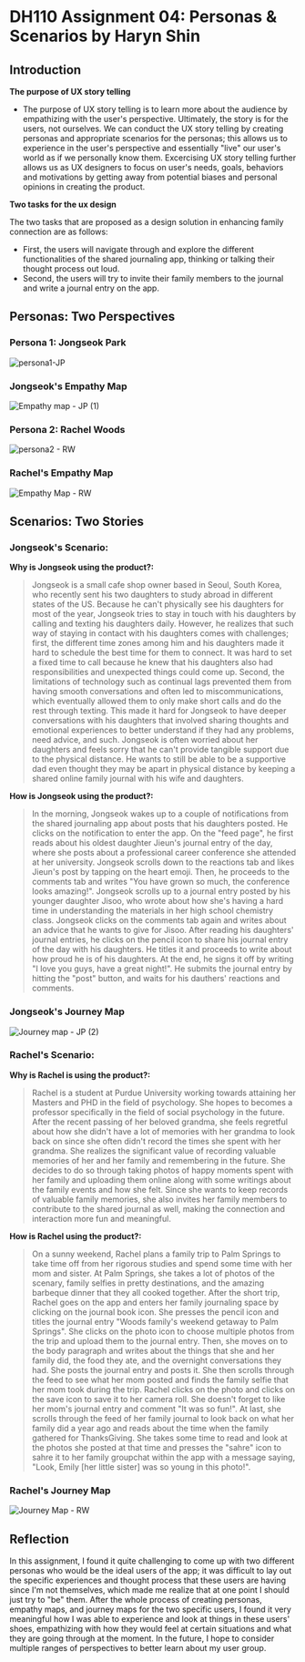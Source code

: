 # DH110 Assignment 04: Personas & Scenarios by Haryn Shin
## Introduction
**The purpose of UX story telling**
- The purpose of UX story telling is to learn more about the audience by empathizing with the user's perspective. Ultimately, the story is for the users, not ourselves. We can conduct the UX story telling by creating personas and appropriate scenarios for the personas; this allows us to experience in the user's perspective and essentially "live" our user's world as if we personally know them. Excercising UX story telling further allows us as UX designers to focus on user's needs, goals, behaviors and motivations by getting away from potential biases and personal opinions in creating the product. 

**Two tasks for the ux design**

The two tasks that are proposed as a design solution in enhancing family connection are as follows:
- First, the users will navigate through and explore the different functionalities of the shared journaling app, thinking or talking their thought process out loud.
- Second, the users will try to invite their family members to the journal and write a journal entry on the app.

## Personas: Two Perspectives
### Persona 1: Jongseok Park
![persona1-JP](https://user-images.githubusercontent.com/116034969/235377986-1cea7f4f-6b61-4b16-8c8d-be2795de657e.png)
### Jongseok's Empathy Map
![Empathy map - JP (1)](https://user-images.githubusercontent.com/116034969/235377993-d8b750c4-8c7a-4944-94f5-e9706de77963.png)

### Persona 2: Rachel Woods
![persona2 - RW](https://user-images.githubusercontent.com/116034969/235398239-b3382af0-9e38-400c-ae62-cb3dd0fbfe7c.png)

### Rachel's Empathy Map
![Empathy Map - RW](https://user-images.githubusercontent.com/116034969/235395868-692afbf7-a30d-4461-bf1c-1309d6e54a9e.png)
## Scenarios: Two Stories
### Jongseok's Scenario:
**Why is Jongseok using the product?:**
> Jongseok is a small cafe shop owner based in Seoul, South Korea, who recently sent his two daughters to study abroad in different states of the US. Because he can't physically see his daughters for most of the year, Jongseok tries to stay in touch with his daughters by calling and texting his daughters daily. However, he realizes that such way of staying in contact with his daughters comes with challenges; first, the different time zones among him and his daughters made it hard to schedule the best time for them to connect. It was hard to set a fixed time to call because he knew that his daughters also had responsibilities and unexpected things could come up. Second, the limitations of technology such as continual lags prevented them from having smooth conversations and often led to miscommunications, which eventually allowed them to only make short calls and do the rest through texting. This made it hard for Jongseok to have deeper conversations with his daughters that involved sharing thoughts and emotional experiences to better understand if they had any problems, need advice, and such. Jongseok is often worried about her daughters and feels sorry that he can't provide tangible support due to the physical distance. He wants to still be able to be a supportive dad even thought they may be apart in physical distance by keeping a shared online family journal with his wife and daughters.

**How is Jongseok using the product?:**
> In the morning, Jongseok wakes up to a couple of notifications from the shared journaling app about posts that his daughters posted. He clicks on the notification to enter the app. On the "feed page", he first reads about his oldest daughter Jieun's journal entry of the day, where she posts about a professional career conference she attended at her university. Jongseok scrolls down to the reactions tab and likes Jieun's post by tapping on the heart emoji. Then, he proceeds to the comments tab and writes "You have grown so much, the conference looks amazing!". Jongseok scrolls up to a journal entry posted by his younger daughter Jisoo, who wrote about how she's having a hard time in understanding the materials in her high school chemistry class. Jongseok clicks on the comments tab again and writes about an advice that he wants to give for Jisoo. After reading his daughters' journal entries, he clicks on the pencil icon to share his journal entry of the day with his daughters. He titles it and proceeds to write about how proud he is of his daughters. At the end, he signs it off by writing "I love you guys, have a great night!". He submits the journal entry by hitting the "post" button, and waits for his dauthers' reactions and comments.

### Jongseok's Journey Map
![Journey map - JP (2)](https://user-images.githubusercontent.com/116034969/235378064-9c00d70d-82e0-43ff-b341-a3a97be177ca.png)


### Rachel's Scenario:
**Why is Rachel is using the product?:**
> Rachel is a student at Purdue University working towards attaining her Masters and PHD in the field of psychology. She hopes to becomes a professor specifically in the field of social psychology in the future. After the recent passing of her beloved grandma, she feels regretful about how she didn't have a lot of memories with her grandma to look back on since she often didn't record the times she spent with her grandma. She realizes the significant value of recording valuable memories of her and her family and remembering in the future. She decides to do so through taking photos of happy moments spent with her family and uploading them online along with some writings about the family events and how she felt. Since she wants to keep records of valuable family memories, she also invites her family members to contribute to the shared journal as well, making the connection and interaction more fun and meaningful.

**How is Rachel using the product?:**
> On a sunny weekend, Rachel plans a family trip to Palm Springs to take time off from her rigorous studies and spend some time with her mom and sister. At Palm Springs, she takes a lot of photos of the scenary, family selfies in pretty destinations, and the amazing barbeque dinner that they all cooked together. After the short trip, Rachel goes on the app and enters her family journaling space by clicking on the journal book icon. She presses the pencil icon and titles the journal entry "Woods family's weekend getaway to Palm Springs". She clicks on the photo icon to choose multiple photos from the trip and upload them to the journal entry. Then, she moves on to the body paragraph and writes about the things that she and her family did, the food they ate, and the overnight conversations they had. She posts the journal entry and posts it. She then scrolls through the feed to see what her mom posted and finds the family selfie that her mom took during the trip. Rachel clicks on the photo and clicks on the save icon to save it to her camera roll. She doesn't forget to like her mom's journal entry and comment "It was so fun!". At last, she scrolls through the feed of her family journal to look back on what her family did a year ago and reads about the time when the family gathered for ThanksGiving. She takes some time to read and look at the photos she posted at that time and presses the "sahre" icon to sahre it to her family groupchat within the app with a message saying, "Look, Emily [her little sister] was so young in this photo!". 

### Rachel's Journey Map
![Journey Map - RW](https://user-images.githubusercontent.com/116034969/235394222-04051fb7-8304-4167-80ea-814413f67bd6.png)

## Reflection
In this assignment, I found it quite challenging to come up with two different personas who would be the ideal users of the app; it was difficult to lay out the specific experiences and thought process that these users are having since I'm not themselves, which made me realize that at one point I should just try to "be" them. After the whole process of creating personas, empathy maps, and journey maps for the two specific users, I found it very meaningful how I was able to experience and look at things in these users' shoes, empathizing with how they would feel at certain situations and what they are going through at the moment. In the future, I hope to consider multiple ranges of perspectives to better learn about my user group. 
